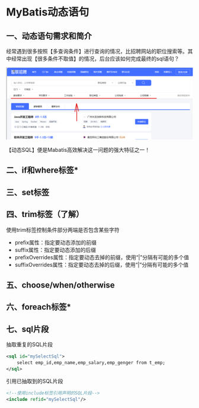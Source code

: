 # MyBatis动态语句

## 一、动态语句需求和简介

经常遇到很多按照【多查询条件】进行查询的情况，比招聘网站的职位搜索等。其中经常出现【很多条件不取值】的情况，后台应该如何完成最终的sql语句？

![4-MyBatis动态语句0](image/4-MyBatis%E5%8A%A8%E6%80%81%E8%AF%AD%E5%8F%A5/1711268590732.png)  

【动态SQL】便是Mabatis高效解决这一问题的强大特征之一！

## 二、if和where标签*

## 三、set标签

## 四、trim标签（了解）

使用trim标签控制条件部分两端是否包含某些字符

* prefix属性：指定要动态添加的前缀
* suffix属性：指定要动态添加的后缀
* prefixOverrides属性：指定要动态去掉的前缀，使用“|”分隔有可能的多个值
* suffixOverrides属性：指定要动态去掉的后缀，使用“|”分隔有可能的多个值

## 五、choose/when/otherwise

## 六、foreach标签*

## 七、sql片段

抽取重复的SQL片段

```xml
<sql id="mySelectSql">
    select emp_id,emp_name,emp_salary,emp_genger from t_emp;
</sql>
```

引用已抽取到的SQL片段

```xml
<!--使用include标签引用声明的SQL片段-->
<include refid="mySelectSql"/>
```
